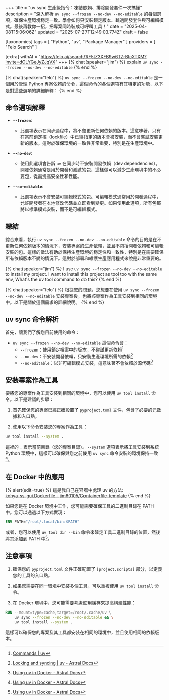 +++
title = "uv sync 生產級指令：凍結依賴、排除開發套件一次搞懂"
description = "深入解析 `uv sync --frozen --no-dev --no-editable` 的每個選項，確保生產環境穩定一致。學會如何只安裝鎖定版本、跳過開發套件與可編輯模式。最後再教你一招，把專案同時裝成可呼叫工具！"
date = "2025-04-08T15:06:06Z"
updated = "2025-07-27T12:49:03.774Z"
draft = false

[taxonomies]
tags = [ "Python", "uv", "Package Manager" ]
providers = [ "Felo Search" ]

[extra]
withAI = "<https://felo.ai/search/RF5tZ3XFB9w6TZrBtcXTXM?invite=dOLYGeJyZJqVX>"
+++
{% chat(speaker="jim") %}
explain `uv sync --frozen --no-dev --no-editable`
{% end %}

{% chat(speaker="felo") %}
`uv sync --frozen --no-dev --no-editable` 是一個用於管理 Python 專案依賴的命令，這個命令的各個選項有其特定的功能，以下是對這些選項的詳細解釋：
{% end %}

## **命令選項解釋**

- **`--frozen`**:
  - 此選項表示在同步過程中，將不會更新任何依賴的版本。這意味著，只有在當前鎖定檔（lockfile）中已經指定的版本會被安裝，而不會嘗試安裝更新的版本。這對於確保環境的一致性非常重要，特別是在生產環境中。

- **`--no-dev`**:
  - 使用此選項會告訴 `uv` 在同步時不安裝開發依賴（dev dependencies）。開發依賴通常是用於開發和測試的包，這樣做可以減少生產環境中的不必要包，從而提高安全性和性能。

- **`--no-editable`**:
  - 此選項表示不會安裝可編輯模式的包。可編輯模式通常用於開發過程中，允許開發者在本地修改代碼並立即看到變更。如果使用此選項，所有包都將以標準模式安裝，而不是可編輯模式。

## **總結**

綜合來看，執行 `uv sync --frozen --no-dev --no-editable` 命令的目的是在不更新任何依賴版本的情況下，安裝專案的生產依賴，並且不包括開發依賴和可編輯安裝的包。這樣的做法有助於保持生產環境的穩定性和一致性，特別是在需要確保所有依賴版本不變的情況下。這對於部署和維護生產應用程式來說是非常重要的。

{% chat(speaker="jim") %}
I use `uv sync --frozen --no-dev --no-editable` to install my project. I want to install this project as tool too with the same env, What's the uv tool command to do this?
{% end %}

{% chat(speaker="felo") %}
根據您的問題，您想要在使用 `uv sync --frozen --no-dev --no-editable` 安裝專案後，也將該專案作為工具安裝到相同的環境中。以下是關於這個需求的詳細說明。
{% end %}

## uv sync 命令解析

首先，讓我們了解您目前使用的命令：

- `uv sync --frozen --no-dev --no-editable` 這個命令會：
  - `--frozen`：使用鎖定檔案中的版本，不嘗試更新依賴[^1003]
  - `--no-dev`：不安裝開發依賴，只安裝生產環境所需的依賴[^1015]
  - `--no-editable`：以非可編輯模式安裝，這意味著不會依賴於源代碼[^1004]

## 安裝專案作為工具

要將您的專案作為工具安裝到相同的環境中，您可以使用 `uv tool install` 命令。以下是建議的步驟：

1. 首先確保您的專案已經正確設置了 `pyproject.toml` 文件，包含了必要的元數據和入口點。

2. 使用以下命令安裝您的專案作為工具：

```bash
uv tool install --system .
```

這裡的 `.` 表示當前目錄（您的專案目錄）。`--system` 選項表示將工具安裝到系統 Python 環境中，這樣可以確保與您之前使用 `uv sync` 命令安裝的環境保持一致[^1004]。

## 在 Docker 中的應用

{% alert(edit=true) %}
這是我自己在容器中處理 uv 的方法:  
[kohya-ss-gui.Dockerfile - jim60105/Containerfile-template](https://github.com/jim60105/Containerfile-template/blob/ccba4a92584e486d1efa061cee4f99677f0f8ce3/python/ML/kohya-ss-gui.Dockerfile#L54-L100)
{% end %}

如果您是在 Docker 環境中工作，您可能需要確保工具的二進制目錄在 PATH 中。您可以通過以下方式實現：

```dockerfile
ENV PATH="/root/.local/bin:$PATH"
```

或者，您可以使用 `uv tool dir --bin` 命令來確定工具二進制目錄的位置，然後將其添加到 PATH 中[^1004]。

## 注意事項

1. 確保您的 `pyproject.toml` 文件正確配置了 `[project.scripts]` 部分，以定義您的工具的入口點。

2. 如果您需要在同一環境中安裝多個工具，可以重複使用 `uv tool install` 命令。

3. 在 Docker 環境中，您可能需要考慮使用緩存來提高構建性能：

```dockerfile
RUN --mount=type=cache,target=/root/.cache/uv \
    uv sync --frozen --no-dev --no-editable && \
    uv tool install --system .
```

這樣可以確保您的專案及其工具都安裝在相同的環境中，並且使用相同的依賴版本。

[^1003]: [Commands | uv](https://docs.astral.sh/uv/reference/cli/)
[^1004]: [Using uv in Docker - Astral Docs](https://docs.astral.sh/uv/guides/integration/docker/)
[^1015]: [Locking and syncing | uv - Astral Docs](https://docs.astral.sh/uv/concepts/projects/sync/)
